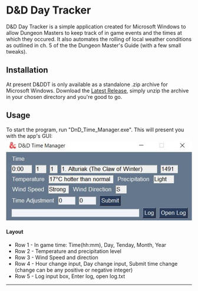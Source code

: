 # D&D Day Tracker
D&D Day Tracker is a simple application created for Microsoft Windows to allow Dungeon Masters to keep track of in game events and the times at which they occured. It also automates the rolling of local weather conditions as outlined in ch. 5 of the the Dungeon Master's Guide (with a few small tweaks).

## Installation
At present D&DDT is only available  as a standalone .zip archive for Microsoft Windows. Download the [Latest Release](https://github.com/JP-Carr/DnD_Time_Manager/releases/latest), simply unzip the archive in your chosen directory and you're good to go.

## Usage
To start the program, run "DnD_Time_Manager.exe". This will present you with the app's GUI:
![GUI_v0.3.0](https://github.com/JP-Carr/DnD_Time_Manager/blob/media/Images/GUI/GUI_0.3.0.JPG)
#### Layout
* Row 1 - In game time: Time(hh:mm), Day, Tenday, Month, Year
* Row 2 - Temperature and precipitation level
* Row 3 - Wind Speed and direction
* Row 4 - Hour change input, Day change input, Submit time change (change can be any positive or negative integer)
* Row 5 - Log input box, Enter log, open log.txt
-----------------------------------
